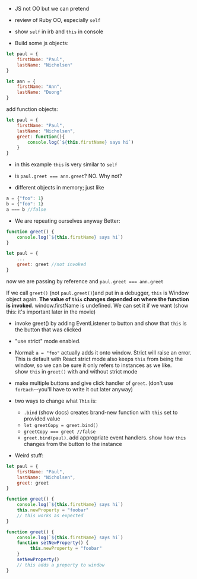 - JS not OO but we can pretend

- review of Ruby OO, especially `self` 
- show `self` in irb and `this` in console

- Build some js objects:

```js
let paul = {
    firstName: "Paul",
    lastName: "Nicholsen"
}

let ann = {
    firstName: "Ann",
    lastName: "Duong"
}
```

add function objects:

```js
let paul = {
    firstName: "Paul",
    lastName: "Nicholsen",
    greet: function(){
        console.log(`${this.firstName} says hi`)
    }
}
```

- in this example `this` is very similar to `self`

- is `paul.greet === ann.greet`? NO.  Why not?
- different objects in memory; just like 
```js
a = {"foo": 1}
b = {"foo": 1}
a === b //false
```

- We are repeating ourselves anyway
Better:
```js
function greet() {
    console.log(`${this.firstName} says hi`)
}

let paul = {
    ...
    greet: greet //not invoked
}
```

now we are passing by reference and `paul.greet === ann.greet`

If we call `greet()` (not `paul.greet()`)and put in a debugger, `this` is Window object again.  **The value of `this` changes depended on where the function is invoked**.  window.firstName is undefined.  We can set it if we want (show this: it's important later in the movie)

- invoke greet() by adding EventListener to button and show that `this` is the button that was clicked

- "use strict" mode enabled.  
- Normal:
    `a = "foo"` actually adds it onto window.  Strict will raise an error.  This is default with React
    strict mode also keeps `this` from being the window, so we can be sure it only refers to instances as we like.  
    show `this` in `greet()` with and without strict mode

- make multiple buttons and give click handler of `greet`.  (don't use `forEach`--you'll have to write it out later anyway)

- two ways to change what `This` is:
    - `.bind` (show docs) creates brand-new function with `this` set to provided value
    - `let greetCopy = greet.bind()`
    - `greetCopy === greet //false`
    - `greet.bind(paul)`.  add appropriate event handlers.  show how `this` changes from the button to the instance

- Weird stuff:
```js
let paul = {
    firstName: "Paul",
    lastName: "Nicholsen",
    greet: greet
}

function greet() {
    console.log(`${this.firstName} says hi`)
    this.newProperty = "foobar"
    // this works as expected
}

function greet() {
    console.log(`${this.firstName} says hi`)
    function setNewProperty() {
         this.newProperty = "foobar"
    }
    setNewProperty()
    // this adds a property to window
}
```

